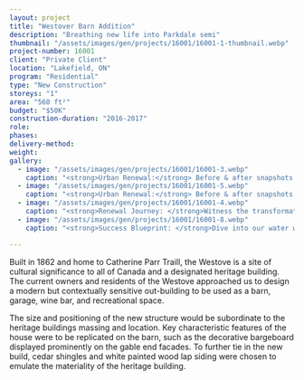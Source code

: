 ```yaml
---
layout: project 
title: "Westover Barn Addition"
description: "Breathing new life into Parkdale semi"
thumbnail: "/assets/images/gen/projects/16001/16001-1-thumbnail.webp"
project-number: 16001
client: "Private Client"
location: "Lakefield, ON"
program: "Residential"
type: "New Construction"
storeys: "1"
area: "560 ft²"
budget: "$50K"
construction-duration: "2016-2017"
role: 
phases: 
delivery-method: 
weight: 
gallery:
  - image: "/assets/images/gen/projects/16001/16001-3.webp"
    caption: "<strong>Urban Renewal:</strong> Before & after snapshots of successful water works revitalization."
  - image: "/assets/images/gen/projects/16001/16001-5.webp"
    caption: "<strong>Urban Renewal:</strong> Before & after snapshots of successful water works revitalization."
  - image: "/assets/images/gen/projects/16001/16001-4.webp"
    caption: "<strong>Renewal Journey: </strong>Witness the transformation of neglected water infrastructure."
  - image: "/assets/images/gen/projects/16001/16001-8.webp"
    caption: "<strong>Success Blueprint: </strong>Dive into our water works revitalization, revealing effective."

---
```


Built in 1862 and home to Catherine Parr Traill, the Westove is a site of cultural significance to all of Canada and a designated heritage building. The current owners and residents of the Westove approached us to design a modern but contextually sensitive out-building to be used as a barn, garage, wine bar, and recreational space. 

The size and positioning of the new structure would be subordinate to the heritage buildings massing and location. Key characteristic features of the house were to be replicated on the barn, such as the decorative bargeboard displayed prominently on the gable end facades. To further tie in the new build, cedar shingles and white painted wood lap siding were chosen to emulate the materiality of the  heritage building. 
